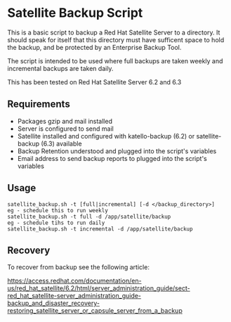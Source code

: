 # Satellite Backup Script

This is a basic script to backup a Red Hat Satellite Server to a directory. It should speak for itself that this directory must have sufficent space to hold the backup, and be protected by an Enterprise Backup Tool.

The script is intended to be used where full backups are taken weekly and incremental backups are taken daily.

This has been tested on Red Hat Satellite Server 6.2 and 6.3

## Requirements
  - Packages gzip and mail installed
  - Server is configured to send mail
  - Satellite installed and configured with katello-backup (6.2) or satellite-backup (6.3) available
  - Backup Retention understood and plugged into the script's variables
  - Email address to send backup reports to plugged into the script's variables

## Usage
    satellite_backup.sh -t [full|incremental] [-d </backup_directory>]
    eg - schedule this to run weekly
    satellite_backup.sh -t full -d /app/satellite/backup
    eg - schedule tihs to run daily
    satellite_backup.sh -t incremental -d /app/satellite/backup
    
## Recovery

To recover from backup see the following article:

https://access.redhat.com/documentation/en-us/red_hat_satellite/6.2/html/server_administration_guide/sect-red_hat_satellite-server_administration_guide-backup_and_disaster_recovery-restoring_satellite_server_or_capsule_server_from_a_backup
